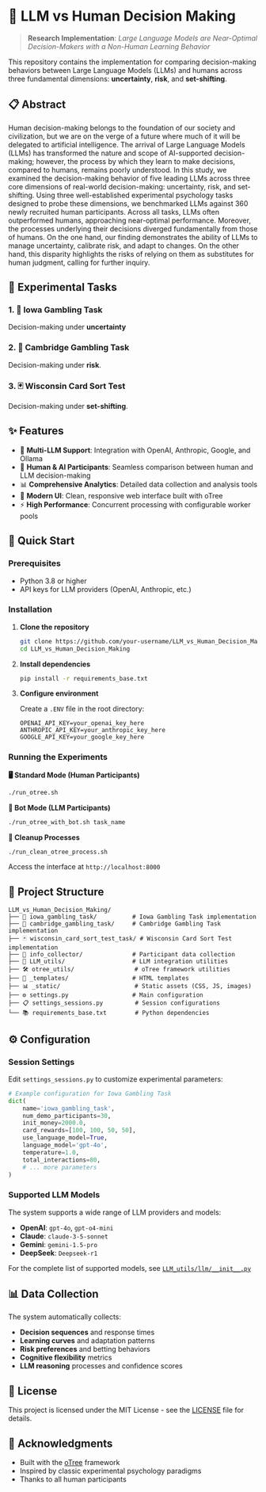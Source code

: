 # 🧠 LLM vs Human Decision Making



> **Research Implementation**: *Large Language Models are Near-Optimal Decision-Makers with a Non-Human Learning Behavior*

This repository contains the implementation for comparing decision-making behaviors between Large Language Models (LLMs) and humans across three fundamental dimensions: **uncertainty**, **risk**, and **set-shifting**.

## 📋 Abstract

Human decision-making belongs to the foundation of our society and civilization, but we are on the verge of a future where much of it will be delegated to artificial intelligence. The arrival of Large Language Models (LLMs) has transformed the nature and scope of AI-supported decision-making; however, the process by which they learn to make decisions, compared to humans, remains poorly understood. In this study, we examined the decision-making behavior of five leading LLMs across three core dimensions of real-world decision-making: uncertainty, risk, and set-shifting. Using three well-established experimental psychology tasks designed to probe these dimensions, we benchmarked LLMs against 360 newly recruited human participants. Across all tasks, LLMs often outperformed humans, approaching near-optimal performance. Moreover, the processes underlying their decisions diverged fundamentally from those of humans. On the one hand, our finding demonstrates the ability of LLMs to manage uncertainty, calibrate risk, and adapt to changes. On the other hand, this disparity highlights the risks of relying on them as substitutes for human judgment, calling for further inquiry.


## 🧪 Experimental Tasks

### 1. 🎰 Iowa Gambling Task
Decision-making under **uncertainty**


### 2. 🎲 Cambridge Gambling Task  
Decision-making under **risk**.

### 3. 🃏 Wisconsin Card Sort Test
Decision-making under **set-shifting**. 


## ✨ Features

- 🤖 **Multi-LLM Support**: Integration with OpenAI, Anthropic, Google, and Ollama
- 👥 **Human & AI Participants**: Seamless comparison between human and LLM decision-making
- 📊 **Comprehensive Analytics**: Detailed data collection and analysis tools
- 🎨 **Modern UI**: Clean, responsive web interface built with oTree
- ⚡ **High Performance**: Concurrent processing with configurable worker pools

## 🚀 Quick Start

### Prerequisites

- Python 3.8 or higher
- API keys for LLM providers (OpenAI, Anthropic, etc.)

### Installation

1. **Clone the repository**
   ```bash
   git clone https://github.com/your-username/LLM_vs_Human_Decision_Making.git
   cd LLM_vs_Human_Decision_Making
   ```

2. **Install dependencies**
   ```bash
   pip install -r requirements_base.txt
   ```

3. **Configure environment**
   
   Create a `.ENV` file in the root directory:
   ```env
   OPENAI_API_KEY=your_openai_key_here
   ANTHROPIC_API_KEY=your_anthropic_key_here
   GOOGLE_API_KEY=your_google_key_here
   ```

### Running the Experiments

**🖥️ Standard Mode (Human Participants)**
```bash
./run_otree.sh
```

**🤖 Bot Mode (LLM Participants)**
```bash
./run_otree_with_bot.sh task_name
```

**🧹 Cleanup Processes**
```bash
./run_clean_otree_process.sh
```

Access the interface at `http://localhost:8000`

## 📁 Project Structure

```
LLM_vs_Human_Decision_Making/
├── 🎰 iowa_gambling_task/          # Iowa Gambling Task implementation
├── 🎲 cambridge_gambling_task/     # Cambridge Gambling Task implementation  
├── 🃏 wisconsin_card_sort_test_task/ # Wisconsin Card Sort Test implementation
├── 📝 info_collector/              # Participant data collection
├── 🤖 LLM_utils/                   # LLM integration utilities
├── 🛠️ otree_utils/                 # oTree framework utilities
├── 🎨 _templates/                  # HTML templates
├── 📊 _static/                     # Static assets (CSS, JS, images)
├── ⚙️ settings.py                  # Main configuration
├── 📋 settings_sessions.py         # Session configurations
└── 📚 requirements_base.txt        # Python dependencies
```

## ⚙️ Configuration

### Session Settings

Edit `settings_sessions.py` to customize experimental parameters:

```python
# Example configuration for Iowa Gambling Task
dict(
    name='iowa_gambling_task',
    num_demo_participants=30,
    init_money=2000.0,
    card_rewards=[100, 100, 50, 50],
    use_language_model=True,
    language_model='gpt-4o',
    temperature=1.0,
    total_interactions=80,
    # ... more parameters
)
```

### Supported LLM Models

The system supports a wide range of LLM providers and models:

- **OpenAI**: `gpt-4o`, `gpt-o4-mini`
- **Claude**: `claude-3-5-sonnet`
- **Gemini**: `gemini-1.5-pro`
- **DeepSeek**: `Deepseek-r1`

For the complete list of supported models, see [`LLM_utils/llm/__init__.py`](LLM_utils/llm/__init__.py)

## 📊 Data Collection

The system automatically collects:
- **Decision sequences** and response times
- **Learning curves** and adaptation patterns  
- **Risk preferences** and betting behaviors
- **Cognitive flexibility** metrics
- **LLM reasoning** processes and confidence scores


## 📄 License

This project is licensed under the MIT License - see the [LICENSE](LICENSE) file for details.

## 🙏 Acknowledgments

- Built with the [oTree](https://www.otree.org/) framework
- Inspired by classic experimental psychology paradigms
- Thanks to all human participants

